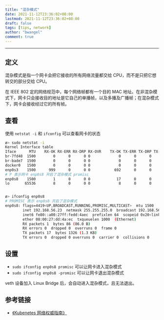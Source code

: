 ```yaml
---
title: "混杂模式"
date: 2021-11-12T23:36:02+08:00
lastmod: 2021-11-12T23:36:02+08:00
draft: false
tags: [tips, network]
author: "bwangel"
comment: true
---
```


<!--more-->

---

## 定义

混杂模式是指一个网卡会把它接收的所有网络流量都交给 CPU，而不是只把它想转交的部分交给 CPU。

在 IEEE 802 定的网络规范中，每个网络帧都有一个目的 MAC 地址。在非混杂模式下，网卡只会接收目的地址是它自己的单播帧，以及多播及广播帧；在混杂模式下，网卡会接收经过它的所有帧。

## 查看

使用 `netstat -i` 和 `ifconfig` 可以查看网卡的状态

```sh
ø> sudo netstat -i
Kernel Interface table
Iface      MTU    RX-OK RX-ERR RX-DRP RX-OVR    TX-OK TX-ERR TX-DRP TX-OVR Flg
br-7fd48  1500        0      0      0 0             0      0      0      0 BMU
br-bade7  1500        0      0      0 0             0      0      0      0 BMU
docker0   1500        0      0      0 0             0      0      0      0 BMU
enp0s3    1500      999      0      0 0           692      0      0      0 BMRU
# P 表示网卡 enp0s8 开启了混杂模式 promisc
enp0s8    1500        1      0      0 0            17      0      0      0 BMPRU
lo       65536        8      0      0 0             8      0      0      0 LRU


ø> ifconfig enp0s8
# PROMISC 表示 enp0s8 开启了混杂模式
enp0s8: flags=4419<UP,BROADCAST,RUNNING,PROMISC,MULTICAST>  mtu 1500
        inet 192.168.56.23  netmask 255.255.255.0  broadcast 192.168.56.255
        inet6 fe80::a00:27ff:fedd:4aec  prefixlen 64  scopeid 0x20<link>
        ether 08:00:27:dd:4a:ec  txqueuelen 1000  (Ethernet)
        RX packets 1  bytes 86 (86.0 B)
        RX errors 0  dropped 0  overruns 0  frame 0
        TX packets 17  bytes 1326 (1.3 KB)
        TX errors 0  dropped 0 overruns 0  carrier 0  collisions 0
```

## 设置

+ `sudo ifconfig enp0s8 promisc` 可以让网卡进入混杂模式
+ `sudo ifconfig enp0s8 -promisc` 可以让网卡退出混杂模式

veth 设备加入 Linux Bridge 后，会自动进入混杂模式，且无法退出。

## 参考链接

+ [《Kubenetes 网络权威指南》](https://book.douban.com/subject/34855927/)
